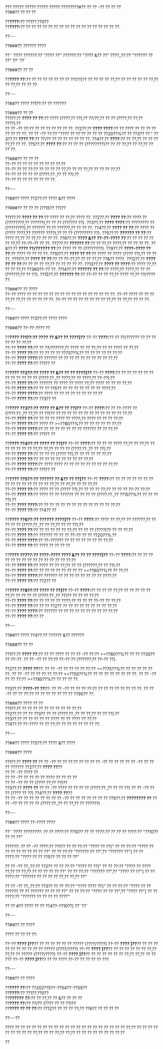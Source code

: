 ??? ????? ????? ????? ????? ????????#?? ?? ?? -?? ?? ?? ??  
??##?? ?? ?? ??

??**????:**?? ??1??.??0??  
??**????:**?? ?? ?? ?? ?? ?? ?? ?? ?? ?? ?? ?? ?? ?? ?? ?? ?? ??.

??---

??###?? ?????? ????  

??```????
????_??:?? "???? ??"
????_??:?? "???? &?? ??"
????_??:?? "?????? ?? ??"
??``??`

??###?? ?? ??  

??**???? ??:**?? ?? ?? ?? ?? ?? ?? ?? ??(??)?? ?? ?? ?? ?? ??,?? ?? ?? ?? ?? ?? ??,?? ?? ??,?? ?? ?? ??.

??---

??##?? ???? ??1??:?? ?? ??????  

??###?? ?? ??  
??1??.?? **???? ?? ??**:?? ???? (????,?? ??),?? ??/??,?? ?? ?? (????,?? ??,?? ????).??  
??  ?? -?? ??:?? ?? ?? ?? ?? ?? ?? ??.
??2??.?? **???? ????**:?? ?? ???? ?? ?? ?? ?? ?? ?? ?? ??.
??  ?? -?? ??:?? "???? ?? ??'?? ?? ?? ?? ??20??%?? ?? ??3?? ??."
??3??.?? **???? ??**:?? ??/?? ?? ?? ?? ?? ?? ?? ??.
??4??.?? **????**:?? ?? ??,?? ?? ?? ?? ??,?? ?? ??.
??5??.?? **???? ??**:?? ?? ?? ?? (????????)?? ?? ?? ??,?? ?? ??,?? ?? ?? ??.

??###?? ?? ?? ??  
??-?? ?? ?? ?? ?? ?? ?? ?? ??.??  
??-?? ?? ?? ??:?? ?? ?? ?? ?? ??,?? ?? ?? ??,?? ?? ?? ?? ??.??  
??-?? ?? ?? ?? ?? (????.??.,?? ?? ??).??  
??-?? ?? ?? ?? ?? ?? ?? ??.

??---

??##?? ???? ??2??:?? ???? &?? ????  

??###?? ?? ?? ?? (??15?? ??)??  

??1??.?? **???? ?? ??**:?? ???? ?? ??,?? ???? ??.
??2??.?? **???? ??**:?? ???? ?? (????????,?? ??????),?? ?? ?? (?????? ??).
??3??.?? **???? ????**:?? ???????? ?? (????????),?? ?????? ??.?? ??????,?? ?? ?? ??.
??4??.?? **???? ?? ??**:?? ???? ?? (???? ????,?? ?????? ????),?? ?? ?? (???????? ??).
??5??.?? **?????? ?? ??**:?? ???? ??,?? ?? ??,?? ?? ?? ??.
??6??.?? **???? &?? ??-??-???? ??**:?? ?? ?? ?? ?? ?? ??,?? ??-??-?? ?? ??.
??7??.?? **?????? ??**:?? ?? ??,?? ????,?? ?? ?? ?? ??.
??8??.?? **???? ??/?????? ??**:?? ???? ?? ?? (????????).
??9??.?? **????-???? ?? ??**:?? ???? ?? ?? ?? ??.
??10??.?? **???? ?? ??**:?? ???? ?? ???? (???? ??),?? ?? ?? ??.
??11??.?? **???? ?? ??**:?? ?? ??-??,?? ?? ?? ??,?? ??&?? ????.
??12??.?? **???? ?? ?? ??**:?? ?? ?? ?? ??,?? ?? ?? ?? ?? ??.
??13??.?? **???? ?? ????**:?? ???? ??,?? ?? ?? ??,?? ??360??-?? ??.
??14??.?? **?????? ?? ??**:?? ????,?? ????,?? ?? ?? (??????,?? ?? ??).
??15??.?? **?????? ??**:?? ??-?? ?? ?? ??,?? ???? ??,?? ??/???? ??.

??###?? ?? ????  
??-?? ???? ?? ?? ?? ?? ?? ?? ?? ?? ?? ?? ?? ?? ?? ?? ?? ??.
??-?? ???? ?? ?? ?? ??,?? ??,?? ?? ?? ?? ?? ??.
??-?? ?? ?? ?? ?? ?? ?? ?? ??,?? ?? ??,?? ?? ?? ??.

??---

??##?? ???? ??3??:?? ???? ????  

??###?? ??-??-???? ??  

??**???? ??1??:?? ???? ?? &?? ?? ????]??**
??-?? **????:**?? ?? ??/?????? ?? ?? ?? ?? ?? ?? ??.??  
??-?? **???? ??:**?? ?? ??/??????,?? ???? ?? ?? ??;?? ?? ?? ???? ?? ??.??  
??-?? **???? ??:**?? ?? ?? ?? ?? ??75??%?? ?? ?? ?? ?? ?? ??.??  
??-?? **???? ????:**?? ?????? ?? ?? ?? ?? ?? ?? ?? ?? ?? ??.??  
??-?? **???? ??:**?? ??1?? ??

??**???? ??2??:?? ???? ?? &?? ?? ?? ????]??**
??-?? **????:**?? ?? ?? ?? ?? ?? ?? ?? ?? ?? ?? ?? ?? (????.??.,?? ????,?? ?? ????,?? ??-??).??  
??-?? **???? ??:**?? ?????? ?? ???? ?? ???? ??;?? ???? ?? ?? ?? ??.??  
??-?? **???? ??:**?? ?? ?? ??5?? ?? ?? ?? ?? ?? ?? ?? ????.??  
??-?? **???? ????:**?? ???? ?? ?? ?? ?? ?? ?? ?? ??.??  
??-?? **???? ??:**?? ??3?? ??

??**???? ??3??:?? ???? ?? &?? ?? ??]??**
??-?? **????:**?? ?? ??-???? ?? (????.??.,?? ??,?? ?? ??)?? ?? ?? ?? ?? ?? ?? ?? ?? ?? ?? ?? ?? ??.??  
??-?? **???? ??:**?? ?? ?? ?? ???? ?? ????;?? ???? ?? ?? ?? ??.??  
??-?? **???? ??:**?? ???? ?? >=??80??%?? ?? ?? ?? ?? ?? ??.??  
??-?? **???? ????:**?? ?? ?? ?? ?? ?? ?? ?? ?????? ?? ?? ??.??  
??-?? **???? ??:**?? ??1?? ??

??**???? ??4??:?? ???? ?? ??]??**
??-?? **????:**?? ?? ?? ?? ???? ??,?? ?? ??,?? ?? ?? ?? ?? ?? ?? ??,?? ??,?? ?? ?? ?? (????.??.,?? ?? ??).??  
??-?? **???? ??:**?? ?? ?? ?? (???? ??),?? ?? ?? ?? ?? ??.??  
??-?? **???? ??:**?? ?? ?? ?? ?? ?? ?? ?? ?? ??.??  
??-?? **???? ????:**?? ???? ???? ?? ?? ?? ?? ?? ?? ?? ?? ??.??  
??-?? **???? ??:**?? ??1?? ??

??**???? ??5??:?? ?????? ?? &?? ?? ??]??**
??-?? **????:**?? ?? ?? ?? ?? ?? ?? ?? ?? ?? ?? ?? ?? ?? ?? ?? ??,?? ?? ??,?? ?? ?? ??.??  
??-?? **???? ??:**?? ???? ?? ?? (???? ??),?? ?? ?? ?? ??;?? ?? ?? ?? ??-?? ??.??  
??-?? **???? ??:**?? ???? ?? ?? ?????? ?? ?? ?? ?? (????.??.,?? ??15??%?? ?? ?? ?? ??).??  
??-?? **???? ????:**?? ?? ?? ?? ?? ?? ?? ?? ?? ?? ?? ?? ?? ??.??  
??-?? **???? ??:**?? ??4?? ??

??**???? ??6??:?? ?????? ????]??**
??-?? **????:**?? ???? ?? ??,?? ?? ??????,?? ?? ?? ?? ?? (????.??.,?? ?? ??,?? ?? ?? ??).??  
??-?? **???? ??:**?? ?? ?? ?? ?? ?? ??;?? ?? ?? ?? (????)?? ?? ?? ??.??  
??-?? **???? ??:**?? ?????? ?? ?? ?? ??-?? ?? ?? ??20??%.??  
??-?? **???? ????:**?? ??-?????? ?? ?? ?? ?? ?? ?? ?? ??.??  
??-?? **???? ??:**?? ???? ?? ?? ?? ??

??**???? ??7??:?? ????-???? ???? &?? ?? ?? ????]??**
??-?? **????:**?? ?? ?? ?? ?? ?? ?? ?? ?? ?? ?? ?? ?? ?? ?? ??.??  
??-?? **???? ??:**?? ???? ?? ?? ??;?? ?? ?? (??????,?? ?? ??).??  
??-?? **???? ??:**?? ?? ?? ?? ?? ?? ?? ?? ?? >=??90??%?? ?? ??.??  
??-?? **???? ????:**?? ?????? ?? ?? ?? ?? ?? ?? ?? ?? ????.??  
??-?? **???? ??:**?? ??2?? ??

??**???? ??8??:?? ???? ?? ??]??**
??-?? **????:**?? ?? ?? ?? ??,?? ?? ?? ?? ?? ?? ??,?? ?? ?? ?? ?? (????.??.,?? ??)?? ?? ?? ?? ??.??  
??-?? **???? ??:**?? ?? ?? ?? ?? ????;?? ?? ?? ?? ??-?? ?? ??.??  
??-?? **???? ??:**?? ?? ?? ??2?? ?? ?? ?? ?? ?? ?? ?? ?? ??.??  
??-?? **???? ????:**?? ?????? ?? ?? ?? ?? ?? ?? ?? ?? ?? ??.??  
??-?? **???? ??:**?? ??

??---

??##?? ???? ??4??:?? ?????? &?? ??????  

??###?? ?? ??  

??1??.?? **???? ??**:?? ?? ?? ???? ??
??  ?? -?? ??:?? >=??80??%?? ?? ?? ??30?? ?? ??-??.
??  ?? -?? ?? ??:?? ??-?? ?? (??????,?? ??-?? ??).

??2??.?? **???? ??**??:
??  ?? -?? ?? ?? ?? ?? ??:?? >=??75??%?? ?? ?? ?? ?? ?? ??.
??  ?? -?? ?? ?? ?? ?? ??:?? >=??50??%?? ?? ?? ?? ?? ?? ?? ?? ??.
??  ?? -?? ?? ?? ??:?? >=??85??%?? ?? ?? ?? ??.

??3??.?? **????-?? ??**??:
??  ?? -?? ?? ?? ?? ??:?? ?? ?? ?? ?? ?? ?? ?? ??.
??  ?? -?? ?? ?? ??:?? ?? ?? ?? ?? ?? ?? ?? ??90?? ??.

??###?? ???? ?? ??  
??1??.?? ?? ?? ?? ?? ?? ?? ?? ?? ?? ??.??  
??2??.?? ?? ?? ??3?? ?? ?? (????.??.,?? ?? ??,?? ?? ?? ??).??  
??3??.?? ?? ?? ?? ?? ?? ???? ?? ?? ???? ?? ??.??  
??4??.?? ??-???? ?? ?? ??;?? ?? ?? ?? ?? ?? ?? ??.

??---

??##?? ???? ??5??:?? ???? &?? ????  

??###?? ????  

??1??.?? **???? ??**
??  ?? -?? ?? ?? ??.?? ?? ??
??  ?? -?? ?? ?? ??
??  ?? -?? ?? ?? ?? ??????
??2??.?? **???? ??**??  
??  ?? -?? ???? ??  
??  ?? -?? ?? ?? ?? ?? ???? ?? ?? ?? ??  
??  ?? -?? ?? ?? (???? ??,?? ??)??  
??3??.?? **???? ??**
??  ?? -?? ???? ?? ?? ?? ?? (????.??.,?? ?? ?? ??)
??  ?? -?? ?? ?? (???? ?? ??)
??4??.?? **???? ??**??  
??  ?? -?? ?? ?? ?? ?? ??
??  ?? -?? ?? ?? ?? ?? ?? ?? ??
??5??.?? **???????? ??**
??  ?? -?? ?? ?? ?? ?? (????.??.,?? ?? ??,?? ?? ??????)

??---

??##?? ???? ??-???? ????  

??```????
????_????:
?? ?? ??_??:?? ??10??
?? ?? ??_??:?? ??
?? ?? ??_??:?? "??10?? ?? ?? ??"

????_??:
?? ?? -?? ??_??:?? ??1??
??   ?? ??:?? "???? ?? ??]"
??   ?? ??:?? "???? ?? ?? ?? ?? ?? ?? ?? ?? ??"
??   ?? ??:?? "?????? ?? ??",?? "?????? ??"]
??   ?? ????:?? "???? ?? ?? ??5?? ?? ?? ?? ??"

?? ?? -?? ??_??:?? ??2??
??   ?? ??:?? "???? ?? ??]"
??   ?? ??:?? "???? ?? ???? ??,?? ?? ??,?? ?? ?? ?? ?? ?? ??"
??   ?? ??:?? "?????? ??",?? "???? ?? ??"]
??   ?? ????:?? "?????? ?? ?? ?? ?? ??,?? ??,?? ??"

?? ?? -?? ??_??:?? ??3??
??   ?? ??:?? "???? ???? ??]"
??   ?? ??:?? "???? ?? ?? ?????? ?? ?? ?????? ?? ?? ?? ??"
??   ?? ??:?? "???? ?? ?? ??",?? "???? ??"]
??   ?? ????:?? "?????? ?? ?? ?? ?? ????"

?? ?? #?? ???? ?? ?? ??4??-??10??]
??``??`

??---

??##?? ?? ????  

???? ?? ?? ?? ??:

??-?? **???? ]??**?? ?? ?? ?? ?? ?? ?? ????? (????/????)
??-?? **???? ]??**?? ?? ?? ?? ?? ?? ?? ?? ?? ?? ?? ????? (????/????)
??-?? **???? ]??**?? ?? ?? ?? ?? ?? ?? ??,?? ??,?? ?? ????? (????/????)
??-?? **???? ]??**?? ?? ?? ?? ?? ?? ?? ??,?? ??,?? ?? ?? ???
??-?? **???? ]??**?? ?? ?? ???? ??-?? ?? ?? ?? ?? ???

??---

??##?? ?? ????  

??**???? ??:**?? ??202??5??-??04??-??05??  
??**????:**?? ??1??.??0??  
??**?????? ??:**?? ?? ??,?? ?? &?? ?? ?? ??  
??**???? ??:**?? ??/?? (???? ?? ?? ??)??  
??**???? ?? ?? ??:**?? ??12?? ?? ?? ?? ??;?? ??6?? ?? ?? ?? ??  

??---?? 

???? ?? ?? ?? ?? ?? ?? ?? ?? ?? ?? ?? ?? ?? ?? ?? ?? ?? ?? ?? ?? ??.?? ?? ?? ?? ?? ?? ?? ?? ?? ?? ??,?? ?? ?? ??,?? ??,?? ?? ?? ?? ?? ?? ?? ?? ??.??

??